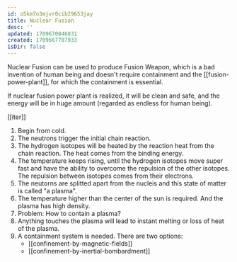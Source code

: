 ```yaml
---
id: o5km7o3mjvr0cib29653jay
title: Nuclear Fusion
desc: ''
updated: 1709670046831
created: 1709667707933
isDir: false
---
```

Nuclear Fusion can be used to produce Fusion Weapon, which is a bad
invention of human being and doesn\'t require containment and the
[[fusion-power-plant]], for which
the containment is essential.

If nuclear fusion power plant is realized, it will be clean and safe,
and the energy will be in huge amount (regarded as endless for human
being).

[[iter]]

1.  Begin from cold.
2.  The neutrons trigger the initial chain reaction.
3.  The hydrogen isotopes will be heated by the reaction heat from the
    chain reaction. The heat comes from the binding energy.
4.  The temperature keeps rising, until the hydrogen isotopes move super
    fast and have the ability to overcome the repulsion of the other
    isotopes. The repulsion between isotopes comes from their electrons.
5.  The neutorns are splitted apart from the nucleis and this state of
    matter is called \"a plasma\".
6.  The temperature higher than the center of the sun is required. And
    the plasma has high density.
7.  Problem: How to contain a plasma?
8.  Anything touches the plasma will lead to instant melting or loss of
    heat of the plasma.
9.  A containment system is needed. There are two options:
      -  [[confinement-by-magnetic-fields]]
      -  [[confinement-by-inertial-bombardment]]

